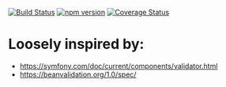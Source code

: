 [![Build Status](https://travis-ci.org/stopsopa/validator.svg?branch=v0.0.53)](https://travis-ci.org/stopsopa/validator)
[![npm version](https://badge.fury.io/js/%40stopsopa%2Fvalidator.svg)](https://badge.fury.io/js/%40stopsopa%2Fvalidator)
[![Coverage Status](https://coveralls.io/repos/github/stopsopa/validator/badge.svg?branch=v0.0.53)](https://coveralls.io/github/stopsopa/validator?branch=v0.0.53)

# Loosely inspired by:
- https://symfony.com/doc/current/components/validator.html
- https://beanvalidation.org/1.0/spec/


